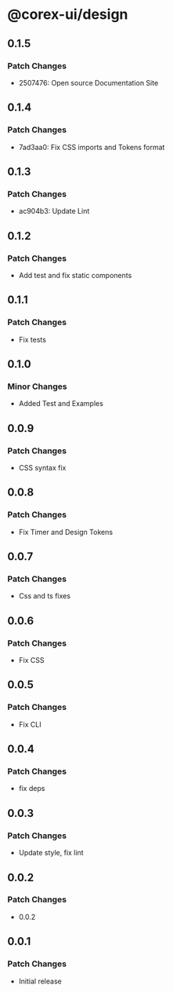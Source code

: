 # @corex-ui/design

## 0.1.5

### Patch Changes

- 2507476: Open source Documentation Site

## 0.1.4

### Patch Changes

- 7ad3aa0: Fix CSS imports and Tokens format

## 0.1.3

### Patch Changes

- ac904b3: Update Lint

## 0.1.2

### Patch Changes

- Add test and fix static components

## 0.1.1

### Patch Changes

- Fix tests

## 0.1.0

### Minor Changes

- Added Test and Examples

## 0.0.9

### Patch Changes

- CSS syntax fix

## 0.0.8

### Patch Changes

- Fix Timer and Design Tokens

## 0.0.7

### Patch Changes

- Css and ts fixes

## 0.0.6

### Patch Changes

- Fix CSS

## 0.0.5

### Patch Changes

- Fix CLI

## 0.0.4

### Patch Changes

- fix deps

## 0.0.3

### Patch Changes

- Update style, fix lint

## 0.0.2

### Patch Changes

- 0.0.2

## 0.0.1

### Patch Changes

- Initial release
